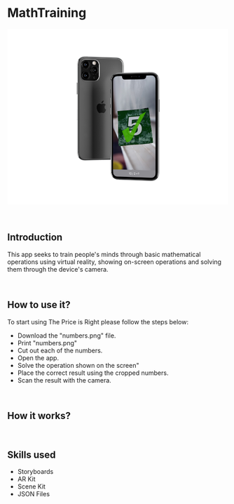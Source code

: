 # MathTraining
<p align="center">
  <img src="/images/maths.jpg" height="400" width="650"/>
</p>
<br/>
<h2>Introduction</h2> 
<p>  This app seeks to train people's minds through basic mathematical operations using virtual reality, showing on-screen operations and solving them through the device's camera.</p>
<br/>
<h2>How to use it?</h2> 
<p>To start using The Price is Right please follow the steps below:</p>
<ul>
  <li>Download the "numbers.png" file.</li>
  <li>Print "numbers.png"</li>
  <li>Cut out each of the numbers.</li>
  <li>Open the app.</li>
  <li>Solve the operation shown on the screen"</li>
  <li>Place the correct result using the cropped numbers.</li>
  <li>Scan the result with the camera.</li>
</ul>
<br/>
<h2>How it works?</h2>
<p></p>
<br/>
<h2>Skills used</h2> 
<ul>
  <li>Storyboards</li>
  <li>AR Kit</li>
  <li>Scene Kit</li>
  <li>JSON Files</li>
</ul>

